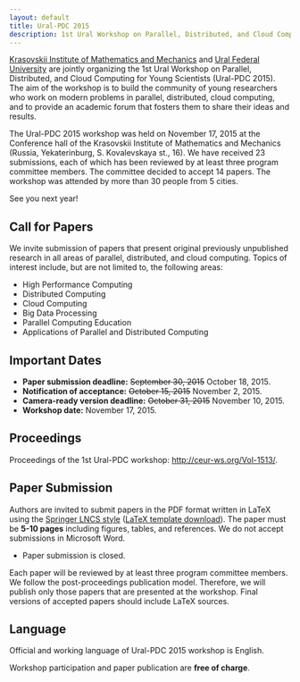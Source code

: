 ```yaml
---
layout: default
title: Ural-PDC 2015
description: 1st Ural Workshop on Parallel, Distributed, and Cloud Computing for Young Scientists (Ural-PDC 2015).
---
```


[Krasovskii Institute of Mathematics and Mechanics](http://www.imm.uran.ru/) and [Ural Federal University](http://urfu.ru/en/) are jointly organizing the 1st Ural Workshop on Parallel, Distributed, and Cloud Computing for Young Scientists (Ural-PDC 2015). The aim of the workshop is to build the community of young researchers who work on modern problems in parallel, distributed, cloud computing, and to provide an academic forum that fosters them to share their ideas and results.

The Ural-PDC 2015 workshop was held on November 17, 2015 at the Conference hall of the Krasovskii Institute of Mathematics and Mechanics (Russia, Yekaterinburg, S.&nbsp;Kovalevskaya st., 16). We have received 23 submissions, each of which has been reviewed by at least three program committee members. The committee decided to accept 14 papers. The workshop was attended by more than 30 people from 5 cities.

See you next year!

## Call for Papers

We invite submission of papers that present original previously unpublished research in all areas of parallel, distributed, and cloud computing. Topics of interest include, but are not limited to, the following areas:

* High Performance Computing
* Distributed Computing
* Cloud Computing
* Big Data Processing
* Parallel Computing Education
* Applications of Parallel and Distributed Computing

## Important Dates

* **Paper submission deadline:** <s>September 30, 2015</s> October 18, 2015.
* **Notification of acceptance:** <s>October 15, 2015</s> November 2, 2015.
* **Camera-ready version deadline:** <s>October 31, 2015</s> November 10, 2015.
* **Workshop date:** November 17, 2015.

## Proceedings

Proceedings of the 1st Ural-PDC workshop: <http://ceur-ws.org/Vol-1513/>.

## Paper Submission

Authors are invited to submit papers in the PDF format written in LaTeX using the [Springer LNCS style](https://www.springer.com/computer/lncs?SGWID=0-164-6-793341-0) ([LaTeX template download](ftp://ftp.springer.de/pub/tex/latex/llncs/latex2e/llncs2e.zip)). The paper must be **5-10 pages** including figures, tables, and references. We do not accept submissions in Microsoft Word.

* Paper submission is closed.

Each paper will be reviewed by at least three program committee members. We follow the post-proceedings publication model. Therefore, we will publish only those papers that are presented at the workshop. Final versions of accepted papers should include LaTeX sources.

## Language

Official and working language of Ural-PDC 2015 workshop is English.

Workshop participation and paper publication are **free of charge**.
